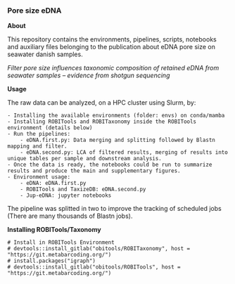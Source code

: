 ### Pore size eDNA

**About**

This repository contains the environments, pipelines, scripts, notebooks and auxiliary files belonging to the publication about eDNA pore size on seawater danish samples.

*Filter pore size influences taxonomic composition of retained eDNA from seawater samples – evidence from shotgun sequencing*

**Usage**

The raw data can be analyzed, on a HPC cluster using Slurm, by:

    - Installing the available environments (folder: envs) on conda/mamba
    - Installing ROBITools and ROBITaxonomy inside the ROBITools environment (details below)
    - Run the pipelines:
        - eDNA.first.py: Data merging and splitting followed by Blastn mapping and filter.
        - eDNA.second.py: LCA of filtered results, merging of results into unique tables per sample and downstream analysis.
    - Once the data is ready, the notebooks could be run to summarize results and produce the main and supplementary figures.
    - Environment usage:
        - eDNA: eDNA.first.py
        - ROBITools and TaxizeDB: eDNA.second.py
        - Jup-eDNA: jupyter notebooks

The pipeline was splitted in two to improve the tracking of scheduled jobs (There are many thousands of Blastn jobs).

**Installing ROBITools/Taxonomy**

```
# Install in ROBITools Environment
# devtools::install_gitlab("obitools/ROBITaxonomy", host = "https://git.metabarcoding.org/")
# install.packages("igraph")
# devtools::install_gitlab("obitools/ROBITools", host = "https://git.metabarcoding.org/")
```